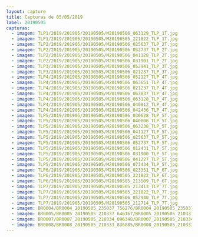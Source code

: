 ```yaml
---
layout: capture
title: Capturas de 05/05/2019
label: 20190505
capturas:
  - imagem: TLP1/2019/201905/20190505/M20190506_063129_TLP_1T.jpg
  - imagem: TLP1/2019/201905/20190505/M20190505_221822_TLP_1T.jpg
  - imagem: TLP2/2019/201905/20190505/M20190506_025637_TLP_2T.jpg
  - imagem: TLP2/2019/201905/20190505/M20190506_052737_TLP_2T.jpg
  - imagem: TLP2/2019/201905/20190505/M20190506_041128_TLP_2T.jpg
  - imagem: TLP2/2019/201905/20190505/M20190506_031901_TLP_2T.jpg
  - imagem: TLP3/2019/201905/20190505/M20190506_052941_TLP_3T.jpg
  - imagem: TLP3/2019/201905/20190505/M20190506_021237_TLP_3T.jpg
  - imagem: TLP4/2019/201905/20190505/M20190506_052127_TLP_4T.jpg
  - imagem: TLP4/2019/201905/20190505/M20190506_063651_TLP_4T.jpg
  - imagem: TLP4/2019/201905/20190505/M20190506_021237_TLP_4T.jpg
  - imagem: TLP4/2019/201905/20190505/M20190506_063837_TLP_4T.jpg
  - imagem: TLP4/2019/201905/20190505/M20190506_063128_TLP_4T.jpg
  - imagem: TLP4/2019/201905/20190505/M20190506_040812_TLP_4T.jpg
  - imagem: TLP4/2019/201905/20190505/M20190506_042436_TLP_4T.jpg
  - imagem: TLP5/2019/201905/20190505/M20190506_030628_TLP_5T.jpg
  - imagem: TLP5/2019/201905/20190505/M20190506_040806_TLP_5T.jpg
  - imagem: TLP5/2019/201905/20190505/M20190506_063238_TLP_5T.jpg
  - imagem: TLP5/2019/201905/20190505/M20190506_041127_TLP_5T.jpg
  - imagem: TLP5/2019/201905/20190505/M20190506_025637_TLP_5T.jpg
  - imagem: TLP5/2019/201905/20190505/M20190506_052737_TLP_5T.jpg
  - imagem: TLP5/2019/201905/20190505/M20190506_012431_TLP_5T.jpg
  - imagem: TLP5/2019/201905/20190505/M20190506_031900_TLP_5T.jpg
  - imagem: TLP5/2019/201905/20190505/M20190506_041227_TLP_5T.jpg
  - imagem: TLP5/2019/201905/20190505/M20190506_073434_TLP_5T.jpg
  - imagem: TLP6/2019/201905/20190505/M20190506_023351_TLP_6T.jpg
  - imagem: TLP6/2019/201905/20190505/M20190505_221822_TLP_6T.jpg
  - imagem: TLP6/2019/201905/20190505/M20190505_213509_TLP_6T.jpg
  - imagem: TLP7/2019/201905/20190505/M20190505_213413_TLP_7T.jpg
  - imagem: TLP7/2019/201905/20190505/M20190505_221822_TLP_7T.jpg
  - imagem: TLP7/2019/201905/20190505/M20190506_052940_TLP_7T.jpg
  - imagem: TLP7/2019/201905/20190505/M20190505_212714_TLP_7T.jpg
  - imagem: BR0004/BR0004_20190505_235037_756276/BR0004_20190505_235037_756276_stack_87_meteors.jpg
  - imagem: BR0005/BR0005_20190505_210337_646167/BR0005_20190505_210337_646167_stack_5_meteors.jpg
  - imagem: BR0007/BR0007_20190505_210334_096348/BR0007_20190505_210334_096348_stack_4_meteors.jpg
  - imagem: BR0008/BR0008_20190505_210333_836885/BR0008_20190505_210333_836885_stack_1_meteors.jpg
---
```

